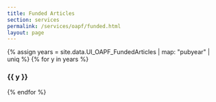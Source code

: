 ```yaml
---
title: Funded Articles
section: services
permalink: /services/oapf/funded.html
layout: page
---
```


{% assign years = site.data.UI_OAPF_FundedArticles | map: "pubyear" | uniq %}
{% for y in years %}

### {{ y }}


{% endfor %}